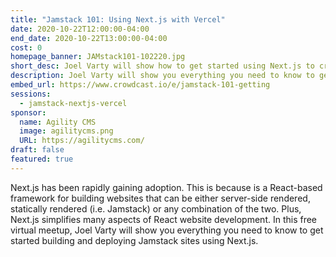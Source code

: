 ```yaml
---
title: "Jamstack 101: Using Next.js with Vercel"
date: 2020-10-22T12:00:00-04:00
end_date: 2020-10-22T13:00:00-04:00
cost: 0
homepage_banner: JAMstack101-102220.jpg
short_desc: Joel Varty will show how to get started using Next.js to create Jamstack websites using React.
description: Joel Varty will show you everything you need to know to get started building and deploying Jamstack sites using Next.js.
embed_url: https://www.crowdcast.io/e/jamstack-101-getting
sessions:
  - jamstack-nextjs-vercel
sponsor:
  name: Agility CMS
  image: agilitycms.png
  URL: https://agilitycms.com/
draft: false
featured: true
---
```


Next.js has been rapidly gaining adoption. This is because is a React-based framework for building websites that can be either server-side rendered, statically rendered (i.e. Jamstack) or any combination of the two. Plus, Next.js simplifies many aspects of React website development. In this free virtual meetup, Joel Varty will show you everything you need to know to get started building and deploying Jamstack sites using Next.js.
